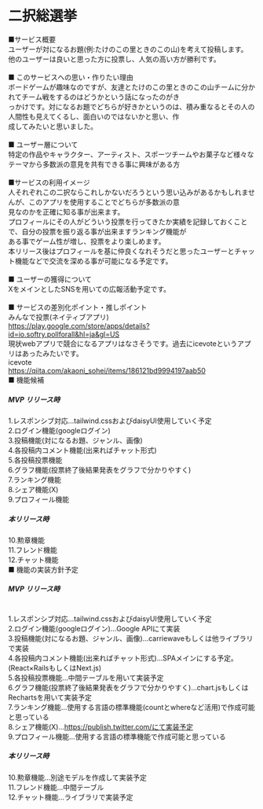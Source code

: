# 二択総選挙<br>
■サービス概要<br>
ユーザーが対になるお題(例:たけのこの里ときのこの山)を考えて投稿します。<br>
他のユーザーは良いと思った方に投票し、人気の高い方が勝利です。<br>
<br>
■ このサービスへの思い・作りたい理由<br>
ボードゲームが趣味なのですが、友達とたけのこの里ときのこの山チームに分かれてチーム戦をするのはどうかという話になったのがき<br>
っかけです。対になるお題でどちらが好きかというのは、積み重なるとその人の人間性も見えてくるし、面白いのではないかと思い、作<br>
成してみたいと思いました。<br>
<br>
■ ユーザー層について<br>
特定の作品やキャラクター、アーティスト、スポーツチームやお菓子など様々なテーマから多数派の意見を共有できる事に興味がある方<br>
<br>
■サービスの利用イメージ<br>
人それぞれこの二択ならこれしかないだろうという思い込みがあるかもしれませんが、このアプリを使用することでどちらが多数派の意<br>
見なのかを正確に知る事が出来ます。<br>
プロフィールにその人がどういう投票を行ってきたか実績を記録しておくことで、自分の投票を振り返る事が出来ますランキング機能が<br>
ある事でゲーム性が増し、投票をより楽しめます。<br>
本リリース後はプロフィールを基に仲良くなれそうだと思ったユーザーとチャット機能などで交流を深める事が可能になる予定です。<br>
<br>
■ ユーザーの獲得について<br>
XをメインとしたSNSを用いての広報活動予定です。<br>
<br>
■ サービスの差別化ポイント・推しポイント<br>
みんなで投票(ネイティブアプリ)<br>
https://play.google.com/store/apps/details?id=io.softry.pollforall&hl=ja&gl=US<br>
現状webアプリで競合になるアプリはなさそうです。過去にicevoteというアプリはあったみたいです。<br>
icevote<br>
https://qiita.com/akaoni_sohei/items/186121bd9994197aab50<br>
■ 機能候補<br>
##### MVP リリース時<br>
1.レスポンシブ対応…tailwind.cssおよびdaisyUI使用していく予定<br>
2.ログイン機能(googleログイン)<br>
3.投稿機能(対になるお題、ジャンル、画像)<br>
4.各投稿内コメント機能(出来ればチャット形式)<br>
5.各投稿投票機能<br>
6.グラフ機能(投票終了後結果発表をグラフで分かりやすく)<br>
7.ランキング機能<br>
8.シェア機能(X)<br>
9.プロフィール機能<br>
##### 本リリース時<br>
10.勲章機能<br>
11.フレンド機能<br>
12.チャット機能<br>
■ 機能の実装方針予定<br>
##### MVP リリース時<br><br>
1.レスポンシブ対応…tailwind.cssおよびdaisyUI使用していく予定<br>
2.ログイン機能(googleログイン)…Google APIにて実装<br>
3.投稿機能(対になるお題、ジャンル、画像)…carriewaveもしくは他ライブラリで実装<br>
4.各投稿内コメント機能(出来ればチャット形式)…SPAメインにする予定。(React×RailsもしくはNext.js)<br>
5.各投稿投票機能...中間テーブルを用いて実装予定<br>
6.グラフ機能(投票終了後結果発表をグラフで分かりやすく)…chart.jsもしくはRechartsを用いて実装予定<br>
7.ランキング機能…使用する言語の標準機能(countとwhereなど活用)で作成可能と思っている<br>
8.シェア機能(X)…https://publish.twitter.com/にて実装予定<br>
9.プロフィール機能…使用する言語の標準機能で作成可能と思っている<br>
##### 本リリース時<br>
10.勲章機能…別途モデルを作成して実装予定<br>
11.フレンド機能…中間テーブル<br>
12.チャット機能…ライブラリで実装予定<br>
